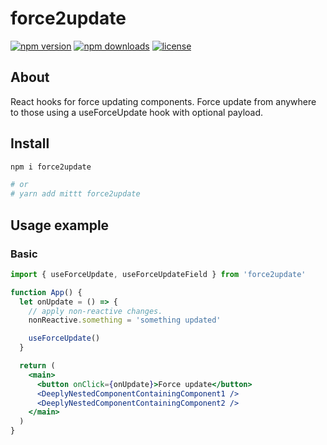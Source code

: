 # force2update

[![npm version](https://img.shields.io/npm/v/react-forceupdate.svg?style=flat-square)](https://www.npmjs.com/package/force2update?activeTab=versions)
[![npm downloads](https://img.shields.io/npm/dm/react-forceupdate.svg?style=flat-square)](https://www.npmjs.com/package/force2update)
[![license](https://img.shields.io/github/license/kunukn/react-forceupdate)](https://amisa.co)

## About

React hooks for force updating components.
Force update from anywhere to those using a useForceUpdate hook with optional payload.

## Install

```bash
npm i force2update

# or
# yarn add mittt force2update
```

## Usage example

### Basic

```jsx
import { useForceUpdate, useForceUpdateField } from 'force2update'

function App() {
  let onUpdate = () => {
    // apply non-reactive changes.
    nonReactive.something = 'something updated'

    useForceUpdate()
  }

  return (
    <main>
      <button onClick={onUpdate}>Force update</button>
      <DeeplyNestedComponentContainingComponent1 />
      <DeeplyNestedComponentContainingComponent2 />
    </main>
  )
}
```